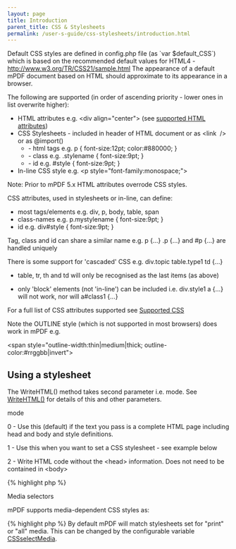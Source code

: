 ```yaml
---
layout: page
title: Introduction
parent_title: CSS & Stylesheets
permalink: /user-s-guide/css-stylesheets/introduction.html
---
```


<div id="bpmbook" class="bpmbook" style="direction:ltr;">
<div class="topic_user_field">
<div id="U0">
<p>Default CSS styles are defined in <span class="filename">config.php</span> file (as `var $default_CSS`) which is based on the recommended default values for HTML4 - <a href="http://www.w3.org/TR/CSS21/sample.html">http://www.w3.org/TR/CSS21/sample.html</a> The appearance of a default mPDF document based on HTML should approximate to its appearance in a browser.</p>
<p>The following are supported (in order of ascending priority - lower ones in list overwrite higher):</p>
<ul>
<li>HTML attributes e.g. &lt;div align="center"&gt; (see <a href="/user-s-guide/html-support/html-attributes.html">supported HTML attributes</a>)</li>
<li>CSS Stylesheets - included in header of HTML document or as &lt;link  /&gt; or as @import()
<ul>
<li>- html tags e.g. p { font-size:12pt; color:#880000; }</li>
<li>- class e.g. .stylename { font-size:9pt; }</li>
<li>- id e.g. #style { font-size:9pt; }</li>
</ul>
</li>
<li>In-line CSS style e.g. &lt;p style="font-family:monospace;"&gt;</li>
</ul>
<p class="manual_block">Note: Prior to mPDF 5.x HTML attributes overrode CSS styles.</p>
<p>CSS attributes, used in stylesheets or in-line, can define:</p>
<ul>
<li>most tags/elements e.g. div, p, body, table, span</li>
<li>class-names e.g. p.mystylename { font-size:9pt; }</li>
<li>id e.g. div#style { font-size:9pt; }</li>
</ul>
<p>Tag, class and id can share a similar name e.g. p {...} .p {...} and #p {...} are handled uniquely</p>
<p>There is some support for 'cascaded' CSS e.g. div.topic table.type1 td {...}

- table, tr, th and td will only be recognised as the last items (as above)

- only 'block' elements (not 'in-line') can be included i.e. div.style1 a {...} will not work, nor will a#class1 {...}</p>
<p>For a full list of CSS attributes supported see <a href="/user-s-guide/css-stylesheets/supported-css.html">Supported CSS</a></p>
<p>Note the OUTLINE style (which is not supported in most browsers) does work in mPDF e.g.

&lt;span style="outline-width:thin|medium|thick; outline-color:#rrggbb|invert"&gt;</p>
<h2>Using a stylesheet</h2>
<p>The WriteHTML() method takes second parameter i.e. <span class="parameter">mode</span>. See <a href="/reference/mpdf-functions/writehtml.html">WriteHTML()</a> for details of this and other parameters.</p>
<p><span class="parameter">mode</span>

0 - Use this (default) if the text you pass is a complete HTML page including head and body and style definitions.

1 - Use this when you want to set a CSS stylesheet - see example below

2 - Write HTML code without the &lt;head&gt; information. Does not need to be contained in &lt;body&gt;</p>

{% highlight php %}
<?php

Example using a stylesheet
{% endhighlight %}

{% highlight php %}
<?php

$stylesheet = file_get_contents('style.css');

$mpdf-&gt;WriteHTML($stylesheet,1);

$mpdf-&gt;WriteHTML($html,2);
{% endhighlight %}

<h2>Media selectors</h2>
<p>mPDF supports media-dependent CSS styles as:</p>

{% highlight php %}
<?php

@media print {

 p { color: red; }

}

&lt;style media="print"&gt;

 p { color: red; }

&lt;/style&gt;

&lt;link rel="stylesheet" media="print" href="..." /&gt;
{% endhighlight %}

<p>By default mPDF will match stylesheets set for "print" or "all" media. This can be changed by the configurable variable <a href="/reference/mpdf-variables/cssselectmedia.html">CSSselectMedia</a>.</p>
</div>
</div>


